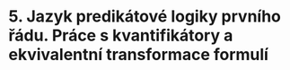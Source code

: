 # 5. Jazyk predikátové logiky prvního řádu. Práce s kvantifikátory a ekvivalentní transformace formulí